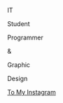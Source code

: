 <div id="text">
  <div class="line x">
    <p class="word y"><span class="cover"></span>IT</p>
    <p class="word y"><span class="cover"></span>Student</p>
  </div>
  <div class="line x">
    <p class="word y"><span class="cover"></span>Programmer</p>
    <p class="word y"><span class="cover"></span>&</p>
  </div>
  <div class="line x">
    <p class="word y"><span class="cover"></span>Graphic</p>
    <p class="word y"><span class="cover"></span>Design</p>
  </div>
  <div class="line x">
    <a class="word y" href="https://www.instagram.com/leonardo.djp/" target="_blank">
      <span class="magic"><span class="cover"></span>To My Instagram</span>
    </a>
  </div>
</div>
